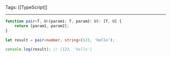 
Tags: [[TypeScript]]

---
 
```ts
function pair<T, U>(param1: T, param2: U): [T, U] {  
    return [param1, param2];  
}  
  
let result = pair<number, string>(123, 'hello');  
  
console.log(result); // [123, 'hello']
```